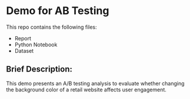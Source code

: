 # Demo for AB Testing

This repo contains the following files:
- Report
- Python Notebook
- Dataset

## Brief Description:

This demo presents an A/B testing analysis to evaluate whether changing the background color of a retail website affects user engagement.
